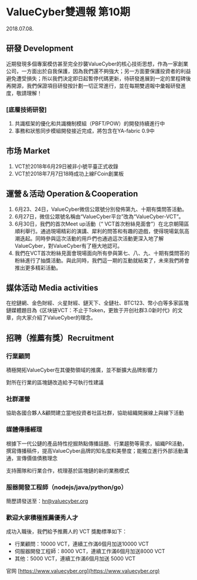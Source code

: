 # ValueCyber雙週報 第10期

2018.07.08.

 

## 研發 Development

近期發現多個專案模仿甚至完全抄襲ValueCyber的核心技術思想，作為一家創業公司，一方面出於自我保護，因為我們還不夠強大；另一方面要保護投資者的利益避免遭受損失；所以我們決定即日起暫停代碼更新，待研發進展到一定的里程碑後再開源，我們保證項目研發按計劃一切正常進行，並在每期雙週報中彙報研發進度，敬請理解！

### [底層技術研發]

1. 共識框架的優化和共識機制模組（PBFT/POW）的開發持續進行中
2. 事務和狀態同步模組開發接近完成，將包含在YA-fabric 0.9中

 

## 市场 Market

1. VCT於2018年6月29日被非小號平臺正式收錄
2. VCT於2018年7月7日18時成功上線FCoin創業板

 

## 運營＆活动 Operation＆Cooperation

1. 6月23、24日，ValueCyber微信公眾號分別發佈第九、十期有獎問答活動。
2. 6月27日，微信公眾號名稱由“ValueCyber平台”改為“ValueCyber-VCT”。
3. 6月30日，我們的首次Meet up活動（“ VCT首次粉絲見面會”）在北京朝陽區順利舉行。通過現場精彩的演講、犀利的問答和有趣的遊戲，使得現場氣氛高潮迭起。同時參與這次活動的用戶們也通過這次活動更深入地了解ValueCyber，對ValueCyber有了極大地認可。
4. 我們在VCT首次粉絲見面會現場面向所有參與第七、八、九、十期有獎問答的粉絲進行了抽獎活動。與此同時，我們這一期的互動就結束了，未來我們將會推出更多精彩活動。

 

## 媒体活动 Media activities

在挖鏈網、金色財經、火星財經、鏈天下、全鏈社、BTC123、幣小白等多家區塊鏈媒體題目為《区块链VCT：不止于Token，更致于开创社群3.0新时代》的文章，向大家介紹了ValueCyber的理念。

 

## 招聘（推薦有獎）Recruitment

### 行業顧問

積極開拓ValueCyber在其優勢領域的推廣，並不斷擴大品牌影響力

對所在行業的區塊鏈改造給予可執行性建議

### 社群運營

協助各國合夥人&顧問建立當地投資者社區社群，協助組織開展線上與線下活動

### 媒體傳播經理

根據下一代公鏈的產品特性挖掘熱點傳播話題、行業趨勢等需求，組織PR活動，撰寫傳播稿件，提高ValueCyber品牌的知名度和美譽度；能獨立進行外部活動溝通，宣傳價值債務理念

支持團隊和行業合作，梳理基於區塊鏈的新的業務模式

### 服器開發工程師（nodejs/java/python/go）

簡歷請發送至：[hr@valuecyber.org](mailto:hr@valuecyber.org)

### 歡迎大家積極推薦優秀人才

成功入職後，我們給予推薦人的 VCT 獎勵標準如下：

- 行業顧問：10000 VCT，連續工作滿6個月加送10000 VCT
- 伺服器開發工程師：8000 VCT，連續工作滿6個月加送8000 VCT
- 其他：5000 VCT，連續工作滿6個月加送 5000 VCT

官网 [https://www.valuecyber.org](https://www.valuecyber.org)